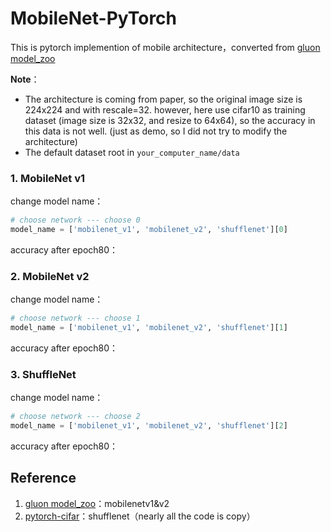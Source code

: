 # MobileNet-PyTorch
This is pytorch implemention of mobile architecture，converted from [gluon model_zoo](https://github.com/apache/incubator-mxnet/blob/master/python/mxnet/gluon/model_zoo/vision/mobilenet.py)

**Note**：

- The architecture is coming from paper, so the original image size is 224x224 and with rescale=32. however, here use cifar10 as training dataset (image size is 32x32, and resize to 64x64), so the accuracy in this data is not well. (just as demo, so I did not try to modify the architecture)
- The default dataset root in  `your_computer_name/data`

### 1. MobileNet v1

change  model name：

```python
# choose network --- choose 0
model_name = ['mobilenet_v1', 'mobilenet_v2', 'shufflenet'][0]
```

accuracy after epoch80：

### 2. MobileNet v2

change  model name：

```python
# choose network --- choose 1
model_name = ['mobilenet_v1', 'mobilenet_v2', 'shufflenet'][1]
```

accuracy after epoch80：

### 3. ShuffleNet

change  model name：

```python
# choose network --- choose 2
model_name = ['mobilenet_v1', 'mobilenet_v2', 'shufflenet'][2]
```

accuracy after epoch80：

## Reference

1. [gluon model_zoo](https://github.com/apache/incubator-mxnet/blob/master/python/mxnet/gluon/model_zoo/vision/mobilenet.py)：mobilenetv1&v2
2. [pytorch-cifar](https://github.com/kuangliu/pytorch-cifar/blob/master/models/shufflenet.py)：shufflenet（nearly all the code is copy）